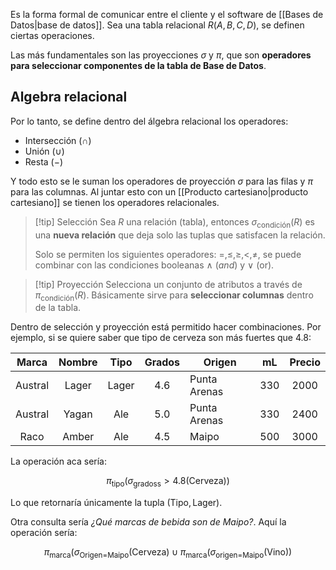 
Es la forma formal de comunicar entre el cliente y el software de [[Bases de Datos|base de datos]]. Sea una tabla relacional $R(A,B,C,D)$, se definen ciertas operaciones. 

Las más fundamentales son las proyecciones $\sigma$ y $\pi$, que son **operadores para seleccionar componentes de la tabla de Base de Datos**. 

## Algebra relacional 

Por lo tanto, se define dentro del álgebra relacional los operadores: 

- Intersección $(\cap)$ 
- Unión $(\cup)$
- Resta $(-)$

Y todo esto se le suman los operadores de proyección $\sigma$ para las filas y $\pi$ para las columnas. Al juntar esto con un [[Producto cartesiano|producto cartesiano]] se tienen los operadores relacionales. 

>[!tip] Selección 
>Sea $R$ una relación (tabla), entonces $\sigma_{\text{condición}}(R)$ es una **nueva relación** que deja solo las tuplas que satisfacen la relación. 
>
>Solo se permiten los siguientes operadores: $=,\leq,\geq,<,\neq$, se puede combinar con las condiciones booleanas $\land$ (*and*) y $\lor$ (or). 

>[!tip] Proyección 
>Selecciona un conjunto de atributos a través de $\pi_{\text{condición}}(R)$. Básicamente sirve para **seleccionar columnas** dentro de la tabla. 

Dentro de selección y proyección está permitido hacer combinaciones. Por ejemplo, si se quiere saber que tipo de cerveza son más fuertes que $4.8$: 

|  **Marca**  | **Nombre** | **Tipo** | **Grados** | **Origen** | **mL** | **Precio** |
|:-----------:|:----------:|:--------:|:----------:| ---------- |:------:|:----------:|
| Austral |  Lager   | Lager  |    $4.6$        | Punta Arenas           |   $330$     |    $2000$        |
| Austral |  Yagan   | Ale  | $5.0$           |  Punta Arenas          |  $330$      |  $2400$          |
|  Raco   |  Amber   | Ale  |     $4.5$       |      Maipo      |   $500$     |         $3000$   |


La operación aca sería: 

$$\pi_{\text{tipo}}(\sigma_{\text{gradoss}}> 4.8(\text{Cerveza}))$$

Lo que retornaría únicamente la tupla $(\text{Tipo},\text{Lager})$. 

Otra consulta sería *¿Qué marcas de bebida son de Maipo?*. Aquí la operación sería: 

$$\pi_{\text{marca}}(\sigma_{\text{Origen=Maipo}}(\text{Cerveza})\;\cup\;\pi_{\text{marca}}(\sigma_{\text{origen=Maipo}}(\text{Vino}))$$

